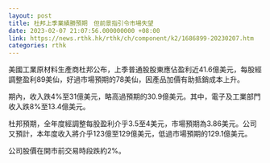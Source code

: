 ```yaml
---
layout: post
title: 杜邦上季業績勝預期　但前景指引令市場失望
date: 2023-02-07 21:07:56.000000000 +08:00
link: https://news.rthk.hk/rthk/ch/component/k2/1686899-20230207.htm
categories: rthk
---
```


美國工業原材料生產商杜邦公布，上季普通股股東應佔盈利近41.6億美元，每股經調整盈利89美仙，好過市場預期的78美仙，因產品加價有助抵銷成本上升。

期內，收入跌4%至31億美元，略高過預期的30.9億美元。其中，電子及工業部門收入跌8%至13.4億美元。

杜邦預期，全年度經調整每股盈利介乎3.5至4美元，市場預期為3.86美元。公司又預計，本年度收入將介乎123億至129億美元，低過市場預期的129.1億美元。

公司股價在開市前交易時段跌約2%。
